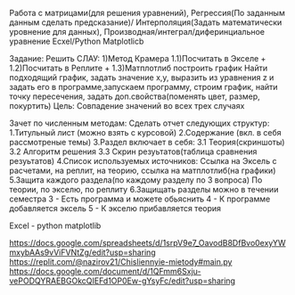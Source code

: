 Работа с матрицами(для решения уравнений), Регрессия(По заданным данным сделать предсказание)/ Интерполяция(Задать математически уровнение для данных), Производная/интеграл/диферинциальное уравнение Ecxel/Python Matplotlicb

Задание: Решить СЛАУ: 1)Метод Крамера 1.1)Посчитать в Экселе + 1.2)Посчитать в Реплите + 1.3)Матплотлиб построить график Найти подходящий график, задать значение x,y, выразить из уравнения z и задать его в программе,запускаем программу, строим график, найти точку пересечения, задать доп.свойства(поменять цвет, размер, покуртить) Цель: Совпадение значений во всех трех случаях

Зачет по численным методам: Сделать отчет следующих структур: 1.Титульный лист (можно взять с курсовой) 2.Содержание (вкл. в себя рассмотреные темы) 3.Раздел включает в себя: 3.1 Теория(скриншоты) 3.2 Алгоритм решения 3.3 Скрин резуьтатов(таблица сравнения резуьтатов) 4.Список используемых источников: Ссылка на Эксель с расчетами, на реплит, на теорию, ссылка на матплотлиб(на графики) 5.Защита каждого раздела(по каждому разделу по 3 вопроса) По теории, по экселю, по реплиту 6.Защищать разделы можно в течении семестра 3 - Есть программа и можете обьяснить 4 - К программе добавляется эксель 5 - К экселю прибавляется теория

Excel - python matplotlib

https://docs.google.com/spreadsheets/d/1srpV9e7_OavodB8DfBvo0exyYWmxybAAs9vViFVNtZg/edit?usp=sharing
https://replit.com/@nazirov21/Chisliennyie-mietody#main.py
https://docs.google.com/document/d/1QFmm6Sxju-vePODQYRAEBGOkcQIEFd1OP0Ew-gYsyFc/edit?usp=sharing
